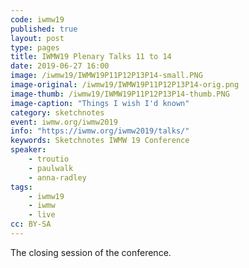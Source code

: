 ```yaml
---
code: iwmw19
published: true
layout: post
type: pages
title: IWMW19 Plenary Talks 11 to 14
date: 2019-06-27 16:00
image: /iwmw19/IWMW19P11P12P13P14-small.PNG
image-original: /iwmw19/IWMW19P11P12P13P14-orig.png
image-thumb: /iwmw19/IWMW19P11P12P13P14-thumb.PNG
image-caption: "Things I wish I'd known"
category: sketchnotes
event: iwmw.org/iwmw2019
info: "https://iwmw.org/iwmw2019/talks/"
keywords: Sketchnotes IWMW 19 Conference
speaker:
    - troutio
    - paulwalk
    - anna-radley
tags:
    - iwmw19
    - iwmw
    - live
cc: BY-SA
---
```

The closing session of the conference.
